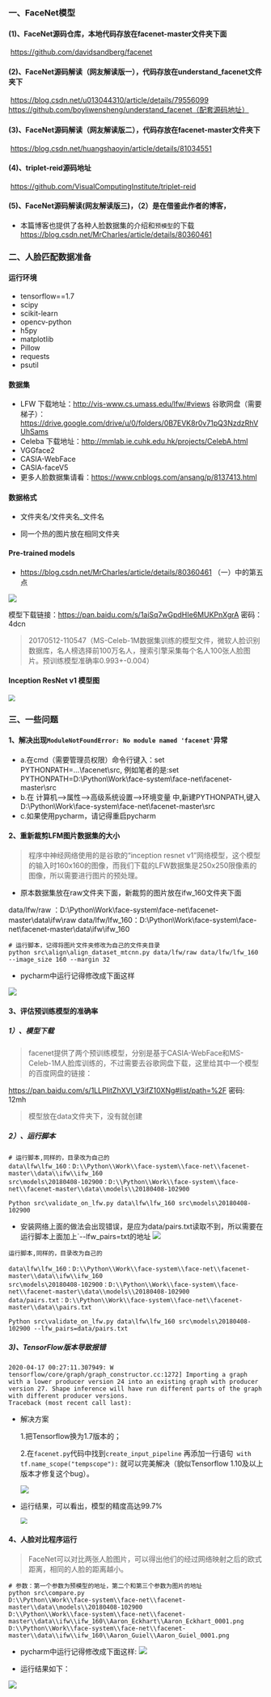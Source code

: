 ### 一、FaceNet模型

#### (1)、FaceNet源码仓库，本地代码存放在facenet-master文件夹下面
​			https://github.com/davidsandberg/facenet

#### (2)、FaceNet源码解读（网友解读版一），代码存放在understand_facenet文件夹下
​			https://blog.csdn.net/u013044310/article/details/79556099
​			https://github.com/boyliwensheng/understand_facenet（配套源码地址）

#### (3)、FaceNet源码解读（网友解读版二），代码存放在facenet-master文件夹下

​			https://blog.csdn.net/huangshaoyin/article/details/81034551

#### (4)、triplet-reid源码地址

​			https://github.com/VisualComputingInstitute/triplet-reid

#### (5)、FaceNet源码解读(网友解读版三)，（2）是在借鉴此作者的博客，
- 本篇博客也提供了各种人脸数据集的介绍和`预模型`的下载
            https://blog.csdn.net/MrCharles/article/details/80360461

### 二、人脸匹配数据准备
#### 运行环境
- tensorflow==1.7
- scipy
- scikit-learn
- opencv-python
- h5py
- matplotlib
- Pillow
- requests
- psutil

#### 数据集
- LFW  下载地址：http://vis-www.cs.umass.edu/lfw/#views  谷歌网盘（需要梯子）：https://drive.google.com/drive/u/0/folders/0B7EVK8r0v71pQ3NzdzRhVUhSams
- Celeba 下载地址：http://mmlab.ie.cuhk.edu.hk/projects/CelebA.html
- VGGface2
- CASIA-WebFace
- CASIA-faceV5
- 更多人脸数据集请看：https://www.cnblogs.com/ansang/p/8137413.html

#### 数据格式
- 文件夹名/文件夹名_文件名

- 同一个热的图片放在相同文件夹

  

#### Pre-trained models

-  https://blog.csdn.net/MrCharles/article/details/80360461  （一）中的第五点

![](https://ae01.alicdn.com/kf/Hbea52004ac754ea7a7883812f23fade2N.png)

模型下载链接：https://pan.baidu.com/s/1aiSq7wGpdHIe6MUKPnXgrA 密码：4dcn

> 20170512-110547（MS-Celeb-1M数据集训练的模型文件，微软人脸识别数据库，名人榜选择前100万名人，搜索引擎采集每个名人100张人脸图片。预训练模型准确率0.993+-0.004）



#### Inception ResNet v1 模型图

<img src="https://ae01.alicdn.com/kf/Hd053b820ced845f58090b433d513c8f3o.png" style="zoom:80%;" />


### 三、一些问题
#### 1、解决出现`ModuleNotFoundError: No module named 'facenet'`异常
- a.在cmd（需要管理员权限）命令行键入：set PYTHONPATH=...\facenet\src, 例如笔者的是:set PYTHONPATH=D:\Python\Work\face-system\face-net\facenet-master\src
- b.在 计算机-->属性-->高级系统设置-->环境变量 中,新建PYTHONPATH,键入 D:\Python\Work\face-system\face-net\facenet-master\src
- c.如果使用pycharm，请记得重启pycharm

#### 2、重新裁剪LFM图片数据集的大小

> 程序中神经网络使用的是谷歌的“inception resnet v1”网络模型，这个模型的输入时160x160的图像，而我们下载的LFW数据集是250x250限像素的图像，所以需要进行图片的预处理。

- 原本数据集放在raw文件夹下面，新裁剪的图片放在ifw_160文件夹下面

data/lfw/raw ：D:\\Python\\Work\\face-system\\face-net\\facenet-master\\data\\ifw\\raw
data/lfw/lfw_160：D:\\Python\\Work\\face-system\\face-net\\facenet-master\\data\\ifw\\ifw_160

```shell
# 运行脚本，记得将图片文件夹修改为自己的文件夹目录
python src\align\align_dataset_mtcnn.py data/lfw/raw data/lfw/lfw_160 --image_size 160 --margin 32
```

- pycharm中运行记得修改成下面这样

![](https://ae01.alicdn.com/kf/H8bfbd1bb2f2b474681a4a92b42731c65U.png)

#### 3、评估预训练模型的准确率

##### 1）、模型下载

> facenet提供了两个预训练模型，分别是基于CASIA-WebFace和MS-Celeb-1M人脸库训练的，不过需要去谷歌网盘下载，这里给其中一个模型的百度网盘的链接：

https://pan.baidu.com/s/1LLPIitZhXVI_V3ifZ10XNg#list/path=%2F 密码: 12mh
> 模型放在data文件夹下，没有就创建

##### 2）、运行脚本

```shell
# 运行脚本,同样的，目录改为自己的
data\lfw\lfw_160：D:\\Python\\Work\\face-system\\face-net\\facenet-master\\data\\ifw\\ifw_160
src\models\20180408-102900：D:\\Python\\Work\\face-system\\face-net\\facenet-master\\data\\models\\20180408-102900

Python src\validate_on_lfw.py data\lfw\lfw_160 src\models\20180408-102900
```
- 安装网络上面的做法会出现错误，是应为data/pairs.txt读取不到，所以需要在运行脚本上面加上`--lfw_pairs=txt的地址
![](https://ae01.alicdn.com/kf/H9f8ff6240a024da4821d07c405654677G.png)

```shell
运行脚本,同样的，目录改为自己的

data\lfw\lfw_160：D:\\Python\\Work\\face-system\\face-net\\facenet-master\\data\\ifw\\ifw_160
src\models\20180408-102900：D:\\Python\\Work\\face-system\\face-net\\facenet-master\\data\\models\\20180408-102900
data/pairs.txt：D:\\Python\\Work\\face-system\\face-net\\facenet-master\\data\\pairs.txt

Python src\validate_on_lfw.py data\lfw\lfw_160 src\models\20180408-102900 --lfw_pairs=data/pairs.txt
```

##### 3)、TensorFlow版本导致报错

```shell
2020-04-17 00:27:11.307949: W tensorflow/core/graph/graph_constructor.cc:1272] Importing a graph with a lower producer version 24 into an existing graph with producer version 27. Shape inference will have run different parts of the graph with different producer versions.
Traceback (most recent call last):
```

- 解决方案

  1.把Tensorflow换为1.7版本的；

  2.在`facenet.py`代码中找到`create_input_pipeline` 再添加一行语句` with tf.name_scope("tempscope"):` 就可以完美解决（貌似Tensorflow 1.10及以上版本才修复这个bug）。

  ![](https://ae01.alicdn.com/kf/H2eb7b8dc5d984ecca4f52703467fb45b0.png)

- 运行结果，可以看出，模型的精度高达99.7%

  <img src="https://ae01.alicdn.com/kf/Hbe49c52d5942488fbed1296a0514254cW.png" style="zoom: 80%;" />

#### 4、人脸对比程序运行

> FaceNet可以对比两张人脸图片，可以得出他们的经过网络映射之后的欧式距离，相同的人脸的距离越小。

```shell
# 参数：第一个参数为预模型的地址，第二个和第三个参数为图片的地址
python src\compare.py 
D:\\Python\\Work\\face-system\\face-net\\facenet-master\\data\\models\\20180408-102900
D:\\Python\\Work\\face-system\\face-net\\facenet-master\\data\\ifw\\ifw_160\\Aaron_Eckhart\\Aaron_Eckhart_0001.png
D:\\Python\\Work\\face-system\\face-net\\facenet-master\\data\\ifw\\ifw_160\\Aaron_Guiel\\Aaron_Guiel_0001.png
```
- pycharm中运行记得修改成下面这样:
![](https://ae01.alicdn.com/kf/Ha03a9c0a688b4b7fa4352fe0ab5f59270.png)

- 运行结果如下：

![](https://ae01.alicdn.com/kf/H1ee064785b9a455b88ec83ccd54999d06.png)

